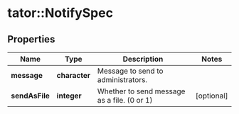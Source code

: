 # tator::NotifySpec

## Properties
Name | Type | Description | Notes
------------ | ------------- | ------------- | -------------
**message** | **character** | Message to send to administrators. | 
**sendAsFile** | **integer** | Whether to send message as a file. (0 or 1) | [optional] 


